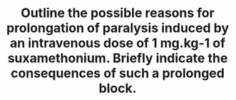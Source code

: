 ---
title: "Outline the possible reasons for prolongation of paralysis induced by an intravenous dose of 1 mg.kg-1 of suxamethonium. Briefly indicate the consequences of such a prolonged block."
entityType: SAQ
exam: PEX
college: ANZCA
year: 2002
sitting: B
question: 5
passRate: 60
EC_expectedDomains:
- "The main points were as follows: • Suxamethonium 1 mg/kg is a routine dose. Phase 2 block from overdose therefore is unlikely • Suxamethonium is metabolised by pseudocholinesterase. Alterations in the concentration or activity of this enzyme can cause prolongation of suxamethonium action. • A discussion of acquired alterations in concentration or activity (i.e. liver disease, pregnancy, drug interactions etc). Note that these do not often result in clinically signficant prolongations in suxamethonium action. • A discussion of the inherited alterations in concentration or activity, including the genetics, incidence, effect on duration of action, investigation with dibucaine number and other tests • The duration of action of suxamethonium can also be altered by other agents or diseases with pharmacodynamic effects. • Consequences including the need for ventilation and sedation in a suitable environment, monitoring of neuromuscular function, possible treatments, investigation of patient and family and implications for future anaesthesia."
EC_errorsCommon:
- "Common mistakes included discussion of the clinical indications and other side-effects of suxamethonium and omission of information about consequences of prolonged block."
- "Many candidates omitted to discuss one of the three main causes (i.e. inherited, acquired or pharmacodynamic interactions)."
---